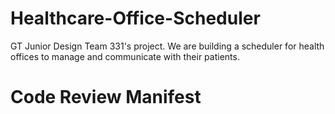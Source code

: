 # Healthcare-Office-Scheduler
GT Junior Design Team 331's project.
We are building a scheduler for health offices to manage and communicate with their patients.

# Code Review Manifest
